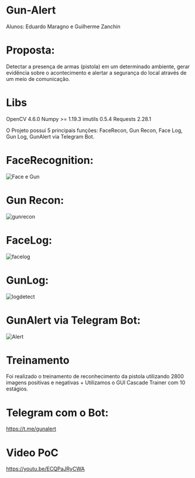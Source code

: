 # Gun-Alert

Alunos: Eduardo Maragno e Guilherme Zanchin

# Proposta:
Detectar a presença de armas (pistola) em um determinado ambiente, gerar evidência sobre o acontecimento e alertar a segurança do local através de um meio de comunicação. 

# Libs

OpenCV 4.6.0
Numpy >= 1.19.3
imutils 0.5.4
Requests 2.28.1

O Projeto possui 5 principais funções: FaceRecon, Gun Recon, Face Log, Gun Log, GunAlert via Telegram Bot. 

# FaceRecognition:
![Face e Gun](https://user-images.githubusercontent.com/67444297/203112076-7d2208cb-1ec2-4b1a-bc37-b240133ddcb3.jpg)

# Gun Recon:
![gunrecon](https://user-images.githubusercontent.com/67444297/203112080-00622ce6-3c35-4722-999f-8d00f85415fa.jpg)

# FaceLog:
![facelog](https://user-images.githubusercontent.com/67444297/203112078-3efc66d7-5ee8-40ca-99d7-4785c44962eb.jpg)

# GunLog:
![logdetect](https://user-images.githubusercontent.com/67444297/203112082-f54406e2-6a08-4b1f-9b06-f92fad3aa39e.jpg)

# GunAlert via Telegram Bot:
![Alert](https://user-images.githubusercontent.com/67444297/203112068-ebb92dfa-c296-49b5-9be3-8715ffb2af49.jpg)


# Treinamento
Foi realizado o treinamento de reconhecimento da pistola utilizando 2800 imagens positivas e negativas + Utilizamos o GUI Cascade Trainer com 10 estágios.

# Telegram com o Bot:
https://t.me/gunalert

# Video PoC
https://youtu.be/ECQPaJRyCWA
